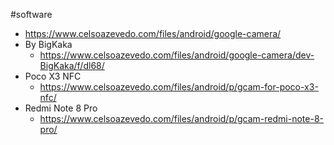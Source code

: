 #software 
- https://www.celsoazevedo.com/files/android/google-camera/
- By BigKaka
	- https://www.celsoazevedo.com/files/android/google-camera/dev-BigKaka/f/dl68/
- Poco X3 NFC
	- https://www.celsoazevedo.com/files/android/p/gcam-for-poco-x3-nfc/
- Redmi Note 8 Pro
	- https://www.celsoazevedo.com/files/android/p/gcam-redmi-note-8-pro/
